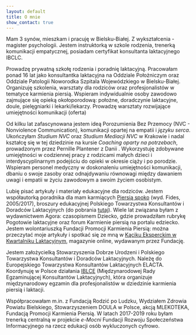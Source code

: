 ```yaml
---
layout: default
title: O mnie
show_contact: true
---
```


Mam 3 synów, mieszkam i pracuję w Bielsku-Białej. Z wykształcenia - magister psychologii. Jestem instruktorką w szkole rodzenia, trenerką komunikacji empatycznej, posiadam certyfikat konsultanta laktacyjnego IBCLC. 

Prowadzę prywatną szkołę rodzenia i poradnię laktacyjną. Pracowałam ponad 16 lat jako konsultantka laktacyjna  na Oddziale Położniczym oraz Oddziale Patologii Noworodka Szpitala Wojewódzkiego w Bielsku-Białej. Organizuję szkolenia, warsztaty dla rodziców oraz profesjonalistów w tematyce karmienia piersią. Wspieram indywidualnie osoby zawodowo zajmujące się opieką okołoporodową: położne, doradczynie laktacyjne, doule, pielęgniarki i lekarki/lekarzy. Prowadzę warsztaty rozwijające umiejętności komunikacji (oferta)

Od kilku lat zafascynowana jestem ideą Porozumienia Bez Przemocy (NVC - Nonviolence Communication), komunikacji opartej na empatii i _języku serca_. Ukończyłam _Studium NVC_ oraz _Studium Mediacji NVC_ w Krakowie i nadal kształcę się w tej dziedzinie na kursie _Coaching oparty na potrzebach_, prowadzonym przez Pernille Plantener z Danii . Wykorzystuję zdobywane umiejętności w codziennej pracy z rodzicami małych dzieci i interdyscyplinarnym podejściu do opieki w okresie ciąży i po porodzie. Wspieram personel medyczny w doskonaleniu umiejętności komunikacji, dbaniu o swoje zasoby oraz odnajdywaniu równowagi między dawaniem uwagi i empatii w życiu zawodowym a swoim życiem osobistym. 

Lubię pisać artykuły i materiały edukacyjne dla rodziców. Jestem współautorką poradnika dla mam karmiących [Piersią spoko](/#book) (wyd. Fides, 2005/2017), broszury edukacyjnej Polskiego Towarzystwa Konsultantów i Doradców Laktacyjnych (do pobrania [tutaj](http://laktacja.org.pl/wp-content/uploads/2020/04/Broszura_MlekoMamy_Naturalnie.pdf)). Wiele lat związana byłam z wydawnictwem Agora: czasopismem Dziecko, gdzie prowadziłam rubrykę Pogotowie laktacyjne oraz forum Karmienie piersią na portalu edziecko. Jestem wolontariuszką Fundacji Promocji Karmienia Piersią: można przeczytać moje artykuły i spotkać się ze mną w [Kąciku Eksperckim w Kwartalniku Laktacyjnym](http://kwartalnik-laktacyjny.pl/kwartalnik-laktacyjny-1-2020/), magazynie online, wydawanym przez Fundację.

Jestem założycielką Stowarzyszenia Dobrze Urodzeni i Polskiego Towarzystwa Konsultantów i Doradców Laktacyjnych. Należę do Europejskiego Towarzystwa Konsultantów Laktacyjnych ELACTA. Koordynuję w Polsce działania [IBLCE](https://iblce.org) (Międzynarodowej Rady Egzaminującej Konsultantów Laktacyjnych), która organizuje międzynarodowy egzamin dla profesjonalistów w dziedzinie karmienia piersią i laktacji. 

Współpracowałam m.in. z Fundacją Rodzić po Ludzku, Wydziałem Zdrowia Powiatu Bielskiego, Stowarzyszeniem DOULA w Polsce, akcją MLEKOTEKA, Fundacją Promocji Karmienia Piersią. W latach 2017-2019 roku byłam trenerką centralną w projekcie _e-Mocni_ Fundacji Rozwoju Społeczeństwa Informacyjnego na rzecz edukacji osób wykluczonych cyfrowo.
